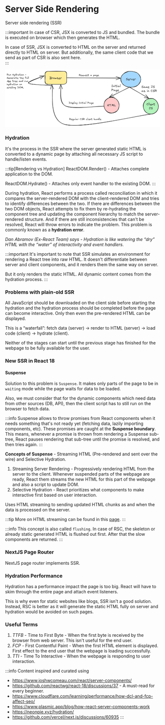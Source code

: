 # Server Side Rendering

Server side rendering (SSR)

:::important
In case of CSR, JSX is converted to JS and bundled. The bundle is executed on browser which then generates the HTML.

In case of SSR, JSX is converted to HTML on the server and returned directly to HTML on server. But additionally, the same client code that we send as part of CSR is also sent here.  
:::

![SSR Rendering](../../static/img/ssr-rendering.excalidraw.png)

### Hydration

It's the process in the SSR where the server generated static HTML is converted to a dynamic page by attaching all necessary
JS script to handle/listen events.

:::tip[Rendering vs Hydration]
ReactDOM.Render() - Attaches complete application to the DOM.

ReactDOM.Hydrate() - Attaches only event handler to the existing DOM.
:::

During hydration, React performs a process called reconciliation in which it compares the server-rendered DOM with the client-rendered DOM and tries to identify differences between the two. If there are differences between the two DOM objects, React attempts to fix them by re-hydrating the component tree and updating the component hierarchy to match the server-rendered structure. And if there are still inconsistencies that can't be resolved, React will throw errors to indicate the problem. This problem is commonly known as a **hydration error**.

_Dan Abramov (Ex-React Team) says - Hydration is like watering the “dry” HTML with the “water” of interactivity and event handlers._

:::important
It's important to note that SSR simulates an environment for rendering a React tree into raw HTML.
It doesn't differentiate between server and client components, and it renders them the same way on server.

But it only renders the static HTML. All dynamic content comes from the hydration process.
:::

### Problems with plain-old SSR

All JavaScript should be downloaded on the client side before starting the hydration
and the hydration process should be completed before the page can become interactive.
Only then even the pre-rendered HTML can be displayed.

This is a “waterfall”: fetch data (server) → render to HTML (server) → load code (client) → hydrate (client).

Neither of the stages can start until the previous stage has finished for the webpage to be fully available for the user.

### New SSR in React 18

#### Suspense

Solution to this problem is `Suspense`. It makes only parts of the page to be in `waiting` mode
while the page waits for data to be loaded.

Also, we must consider that for the dynamic components which need data from other sources (DB, API),
then the client script has to still run on the browser to fetch data.

:::info
Suspense allows to throw promises from React components when it needs something that's not ready yet
(fetching data, lazily importing components, etc).
These promises are caught at the **Suspense boundary**. This means, whenever a promise is thrown from rendering a Suspense sub-tree,
React pauses rendering that sub-tree until the promise is resolved, and then tries again.
:::

**Concepts of Suspense** - Streaming HTML (Pre-rendered and sent over the wire) and Selective Hydration.

1. Streaming Server Rendering - Progressively rendering HTML from the server to the client.
   Whenever suspended parts of the webpage are ready, React them streams the new HTML for this part of the webpage and
   also a script to update DOM.
2. Selective Hydration - React prioritizes what components to make interactive first based on user interaction.

Uses HTML streaming to sending updated HTML chunks as and when the data is processed on the server.

:::tip
More on HTML streaming can be found in this [page](../browsers/html-streaming).
:::

:::info
This concept is also called `flushing`.
In case of RSC, the skeleton or already static generated HTML is flushed out first.
After that the slow components are returned.
:::

### NextJS Page Router

NextJS page router implements SSR.

### Hydration Performance

Hydration has a performance impact the page is too big. React will have to skim through the entire page and attach event listeners.

This is why even for static websites like blogs, SSR isn't a good solution. Instead, RSC is better as it will generate the static HTML fully on server
and hydration would be avoided on such pages.

### Useful Terms

1. _TTFB_ - Time to First Byte - When the first byte is received by the browser from web server. This isn't useful for the end user.
2. _FCP_ - First Contentful Paint - When the first HTML element is displayed. First effect to the end user that the webpage is loading successfully.
3. _TTI_ - Time To Interactive - When the webpage is responding to user interaction.

:::info
Content inspired and curated using

-   https://www.joshwcomeau.com/react/server-components/
-   https://github.com/reactwg/react-18/discussions/37 - A must-read for every beginner.
-   https://www.cloudflare.com/learning/performance/how-dcl-and-fcp-affect-seo/
-   https://www.plasmic.app/blog/how-react-server-components-work
-   https://neonpie.xyz/hydration/
-   https://github.com/vercel/next.js/discussions/60935
    :::
